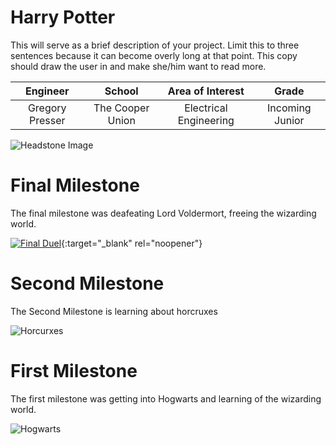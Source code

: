 ﻿# Harry Potter 
This will serve as a brief description of your project. Limit this to three sentences because it can become overly long at that point. This copy should draw the user in and make she/him want to read more.

| **Engineer** | **School** | **Area of Interest** | **Grade** |
|:--:|:--:|:--:|:--:|
| Gregory Presser | The Cooper Union | Electrical Engineering | Incoming Junior

![Headstone Image](https://specials-images.forbesimg.com/imageserve/5efa33eed4034b0007bf4b5c/960x0.jpg?fit=scale)
  
# Final Milestone
The final milestone was deafeating Lord Voldermort, freeing the wizarding world.  

[![Final Duel](https://res.cloudinary.com/marcomontalbano/image/upload/v1623446730/video_to_markdown/images/youtube--_ihVsEYQP8E-c05b58ac6eb4c4700831b2b3070cd403.jpg)](https://www.youtube.com/watch?v=_ihVsEYQP8E "Final Duel"){:target="_blank" rel="noopener"}

# Second Milestone
The Second Milestone is learning about horcruxes 

![Horcurxes](https://qph.fs.quoracdn.net/main-qimg-14991060feb3877e95846e12416fb725)

# First Milestone
The first milestone was getting into Hogwarts and learning of the wizarding world. 

![Hogwarts](https://www.thepatent.news/wp-content/uploads/2020/09/hogwarts-4843724_1920.jpg)
